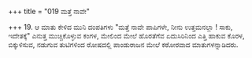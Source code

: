 +++
title = "019 ಮತ್ತೆ ನಾವೇ"

+++
19. ಆ ಮಾತು ಕೇಳಿದ ಮುನಿ ದಂಪತಿಗಳು "ಮತ್ತೆ ನಾವೇ ಪಾಪಿಗಳೇ, ನೀನು ಉತ್ತಮನಲ್ಲಾ ! ಸಾಕು, ಇದೇತಕ್ಕೆ" ಎನುತ್ತ ಮುಚ್ಚಿಕೊಳ್ಳುವ ಕಂಗಳ, ಮೇಲಿಂದ ಮೇಲೆ ಹೊರತೆಗೆವ ಏದುಸಿರಿನಿಂದ ಎತ್ತಿ ಹಾಕುವ ಕೊರಳ, ಬಿಕ್ಕುಳಿಸುವ, ನಡುಗುವ ತುಟಿಗಳಿಂದ ರೋಷದಲ್ಲಿ ಪಾಂಡುರಾಜನ ಮೇಲೆ ಕಠೋರವಾದ ಮಾತುಗಳನ್ನಾಡಿದರು.